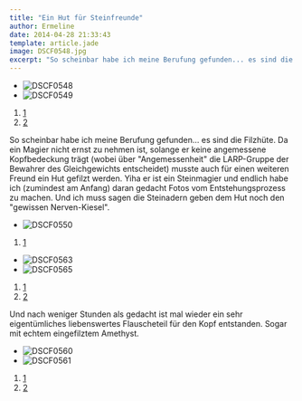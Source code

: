 ```yaml
---
title: "Ein Hut für Steinfreunde"
author: Ermeline
date: 2014-04-28 21:33:43
template: article.jade
image: DSCF0548.jpg
excerpt: "So scheinbar habe ich meine Berufung gefunden... es sind die Filzhüte."
---
```


-   ![DSCF0548](DSCF0548.jpg)
-   ![DSCF0549](DSCF0549.jpg)

1.  [1](#)
2.  [2](#)

So scheinbar habe ich meine Berufung gefunden... es sind die Filzhüte.
Da ein Magier nicht ernst zu nehmen ist, solange er keine angemessene
Kopfbedeckung trägt (wobei über "Angemessenheit" die LARP-Gruppe der
Bewahrer des Gleichgewichts entscheidet) musste auch für einen weiteren
Freund ein Hut gefilzt werden. Yiha er ist ein Steinmagier und endlich
habe ich (zumindest am Anfang) daran gedacht Fotos vom
Entstehungsprozess zu machen. Und ich muss sagen die Steinadern geben
dem Hut noch den "gewissen Nerven-Kiesel".

-   ![DSCF0550](DSCF0550.jpg)

1.  [1](#)

-   ![DSCF0563](DSCF0563.jpg)
-   ![DSCF0565](DSCF0565.jpg)

1.  [1](#)
2.  [2](#)

Und nach weniger Stunden als gedacht ist mal wieder ein sehr
eigentümliches liebenswertes Flauscheteil für den Kopf entstanden. Sogar
mit echtem eingefilztem Amethyst.

-   ![DSCF0560](DSCF0560.jpg)
-   ![DSCF0561](DSCF0561.jpg)

1.  [1](#)
2.  [2](#)

 
